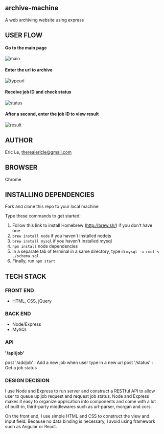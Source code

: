 ## archive-machine

A web archiving website using express

## USER FLOW

#### Go to the main page

![main](https://github.com/leeric92/web-archive/blob/master/images/main.png)

#### Enter the url to archive

![typeurl](https://github.com/leeric92/web-archive/blob/master/images/typeurl.png)

#### Receive job ID and check status

![status](https://github.com/leeric92/web-archive/blob/master/images/status.png)

#### After a second, enter the job ID to view result

![result](https://github.com/leeric92/web-archive/blob/master/images/result.png)

## AUTHOR
Eric Le, therealericle@gmail.com

## BROWSER
Chrome

## INSTALLING DEPENDENCIES

Fork and clone this repo to your local machine

Type these commands to get started:
1. Follow this link to install Homebrew (http://brew.sh/) if you don't have one
2. `brew install node` if you haven't installed nodejs
3. `brew install mysql` if you haven't installed mysql
4. `npm install` node dependencies
5. In a separate tab of terminal in a same directory, type in `mysql -u root < ./schema.sql`
6. Finally, run `npm start`

## TECH STACK

### FRONT END

- HTML, CSS, jQuery

### BACK END

- Node/Express
- MySQL

### API

**'/api/job'**

  post '/addjob'         : Add a new job when user type in a new url
  post '/status'         : Get a job status

### DESIGN DECISION

I use Node and Express to run server and construct a RESTful API to allow user to queue up job request and request job status. Node and Express makes it easy to organize application into components and come with a lot of built-in, third-party middlewares such as url-parser, morgan and cors.

On the front end, I use simple HTML and CSS to construct the view and input field. Because no data binding is necessary, I avoid using framework such as Angular or React.







